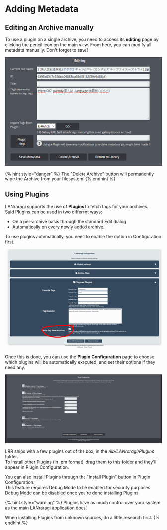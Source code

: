 # Adding Metadata

## Editing an Archive manually

To use a plugin on a single archive, you need to access its **editing** page by clicking the pencil icon on the main view. From here, you can modify all metadata manually. Don't forget to save!

![Editing an Archive&apos;s Metadata](../../.gitbook/assets/wuspdt%20%282%29.PNG)

{% hint style="danger" %}
The "Delete Archive" button will permanently wipe the Archive from your filesystem!
{% endhint %}

## Using Plugins

LANraragi supports the use of **Plugins** to fetch tags for your archives.  
Said Plugins can be used in two different ways:

* On a per-archive basis through the standard Edit dialog
* Automatically on every newly added archive.  

To use plugins automatically, you need to enable the option in Configuration first.

![](../../.gitbook/assets/wvarmm-1.PNG)

Once this is done, you can use the **Plugin Configuration** page to choose which plugins will be automatically executed, and set their options if they need any.

![Plugin Configuration \(on this screenshot, eze and nHentai will be executed automatically.\)](../../.gitbook/assets/cfg_plugin.png)

LRR ships with a few plugins out of the box, in the _/lib/LANraragi/Plugins_ folder.  
To install other Plugins \(in .pm format\), drag them to this folder and they'll appear in Plugin Configuration.

You can also install Plugins through the "Install Plugin" button in Plugin Configuration.  
This feature requires Debug Mode to be enabled for security purposes. Debug Mode can be disabled once you're done installing Plugins.

{% hint style="warning" %}
Plugins have as much control over your system as the main LANraragi application does!

When installing Plugins from unknown sources, do a little research first.
{% endhint %}

